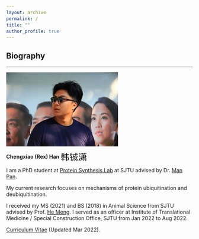 ```yaml
---
layout: archive
permalink: /
title: ""
author_profile: true
---
```


## __Biography__
---

<img src="/images/bio.png" style="width: 60%">  

__Chengxiao (Rex) Han__ <img src="/images/rexhanname.jpg" style="height: 25px;vertical-align: middle" title="photographed by Yulin Liao">  

I am a PhD student at [Protein Synthesis Lab](https://www.x-mol.com/groups/panlab?lang=en) at SJTU advised by Dr. [Man Pan](https://www.x-mol.com/groups/panlab/people?lang=en).   

My current research focuses on mechanisms of protein ubiquitination and deubiquitination. 

I received my MS (2021) and BS (2018) in Animal Science from SJTU advised by Prof. [He Meng](https://www.agri.sjtu.edu.cn/En/Data/View/2947). I served as an officer at Institute of Translational Medicine / Special Construction Office, SJTU from Jan 2022 to Aug 2022.

[Curriculum Vitae](https://rexhancx.github.io/files/CV_Chengxiao_Han_v3_3.pdf) (Updated Mar 2022).